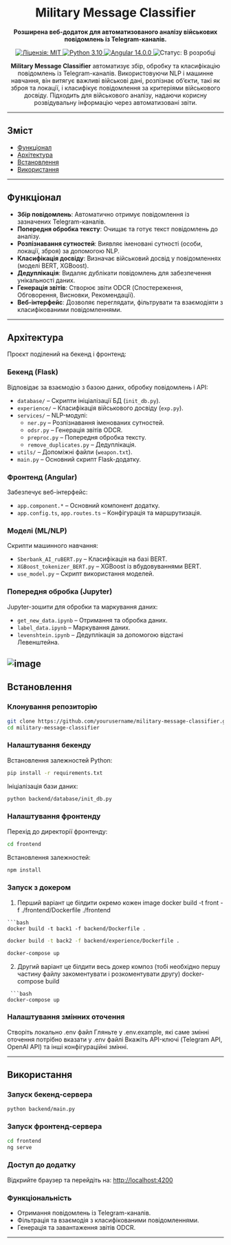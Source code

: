 
<h1 align="center">Military Message Classifier</h1> 

<p align="center"> 
  <strong>Розширена веб-додаток для автоматизованого аналізу військових повідомлень із Telegram-каналів.</strong> 
</p> 

<p align="center"> 
  <a href="https://github.com/yourusername/military-message-classifier/actions/workflows/ci.yml"> 
  </a> 
  <a href="https://github.com/yourusername/military-message-classifier/blob/main/LICENSE"> 
    <img src="https://img.shields.io/badge/License-MIT-yellow.svg" alt="Ліцензія: MIT"> 
  </a> 
  <a href="https://www.python.org/downloads/release/python-3100/"> 
    <img src="https://img.shields.io/badge/python-3.10-blue.svg" alt="Python 3.10"> 
  </a> 
  <a href="https://angular.io/"> 
    <img src="https://img.shields.io/badge/angular-14.0.0-red.svg" alt="Angular 14.0.0"> 
  </a> 
  <img src="https://img.shields.io/badge/status-in%20development-orange.svg" alt="Статус: В розробці">
</p> 

<p align="center"> 
  <strong>Military Message Classifier</strong> автоматизує збір, обробку та класифікацію повідомлень із Telegram-каналів. Використовуючи NLP і машинне навчання, він витягує важливі військові дані, розпізнає об’єкти, такі як зброя та локації, і класифікує повідомлення за критеріями військового досвіду. Підходить для військового аналізу, надаючи корисну розвідувальну інформацію через автоматизовані звіти. 
</p>

---
## Зміст
- [Функціонал](#функціонал)
- [Архітектура](#архітектура)
- [Встановлення](#встановлення)
- [Використання](#використання)


---
## Функціонал
- **Збір повідомлень**: Автоматично отримує повідомлення із зазначених Telegram-каналів.
- **Попередня обробка тексту**: Очищає та готує текст повідомлень до аналізу.
- **Розпізнавання сутностей**: Виявляє іменовані сутності (особи, локації, зброя) за допомогою NLP.
- **Класифікація досвіду**: Визначає військовий досвід у повідомленнях (моделі BERT, XGBoost).
- **Дедуплікація**: Видаляє дублікати повідомлень для забезпечення унікальності даних.
- **Генерація звітів**: Створює звіти ODCR (Спостереження, Обговорення, Висновки, Рекомендації).
- **Веб-інтерфейс**: Дозволяє переглядати, фільтрувати та взаємодіяти з класифікованими повідомленнями.

---
## Архітектура
Проєкт поділений на бекенд і фронтенд:

### **Бекенд** (Flask)
Відповідає за взаємодію з базою даних, обробку повідомлень і API:
- `database/` – Скрипти ініціалізації БД (`init_db.py`).
- `experience/` – Класифікація військового досвіду (`exp.py`).
- `services/` – NLP-модулі:
  - `ner.py` – Розпізнавання іменованих сутностей.
  - `odsr.py` – Генерація звітів ODCR.
  - `preproc.py` – Попередня обробка тексту.
  - `remove_duplicates.py` – Дедуплікація.
- `utils/` – Допоміжні файли (`weapon.txt`).
- `main.py` – Основний скрипт Flask-додатку.

### **Фронтенд** (Angular)
Забезпечує веб-інтерфейс:
- `app.component.*` – Основний компонент додатку.
- `app.config.ts`, `app.routes.ts` – Конфігурація та маршрутизація.

### **Моделі** (ML/NLP)
Скрипти машинного навчання:
- `Sberbank_AI_ruBERT.py` – Класифікація на базі BERT.
- `XGBoost_tokenizer_BERT.py` – XGBoost із вбудовуваннями BERT.
- `use_model.py` – Скрипт використання моделей.

### **Попередня обробка** (Jupyter)
Jupyter-зошити для обробки та маркування даних:
- `get_new_data.ipynb` – Отримання та обробка даних.
- `label_data.ipynb` – Маркування даних.
- `levenshtein.ipynb` – Дедуплікація за допомогою відстані Левенштейна.

![image](https://github.com/user-attachments/assets/5b946e2b-3a6e-4f83-a01d-9d1109a9e3d8)
---
## Встановлення

### **Клонування репозиторію**
```bash
git clone https://github.com/yourusername/military-message-classifier.git
cd military-message-classifier
```

### **Налаштування бекенду**
Встановлення залежностей Python:
```bash
pip install -r requirements.txt
```

Ініціалізація бази даних:
```bash
python backend/database/init_db.py
```

### **Налаштування фронтенду**
Перехід до директорії фронтенду:
```bash
cd frontend
```

Встановлення залежностей:
```bash
npm install
```

### **Запуск з докером**
1. Перший варіант це білдити окремо кожен image
  docker build -t front -f ./frontend/Dockerfile ./frontend
  ```
  ```bash
  docker build -t back1 -f backend/Dockerfile .
  ```
   ```bash
  docker build -t back2 -f backend/experience/Dockerfile .
  ```
   ```bash
  docker-compose up
  ```
2. Другий варіант це білдити весь докер композ (тобі необхідно першу частину файлу закоментувати і розкоментувати другу)
  docker-compose build
  ```
   ```bash
  docker-compose up
  ```


### **Налаштування змінних оточення**
Створіть локально .env файл
Гляньте у .env.example, які саме змінні оточення потрібно вказати у .env файлі
Вкажіть API-ключі (Telegram API, OpenAI API) та інші конфігураційні змінні.


---
## Використання

### **Запуск бекенд-сервера**
```bash
python backend/main.py
```

### **Запуск фронтенд-сервера**
```bash
cd frontend
ng serve
```

### **Доступ до додатку**
Відкрийте браузер та перейдіть на: [http://localhost:4200](http://localhost:4200)

### **Функціональність**
- Отримання повідомлень із Telegram-каналів.
- Фільтрація та взаємодія з класифікованими повідомленнями.
- Генерація та завантаження звітів ODCR.

---



